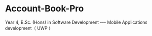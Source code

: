 # Account-Book-Pro
Year 4, B.Sc. (Hons) in Software Development --- Mobile Applications development（ UWP ）
